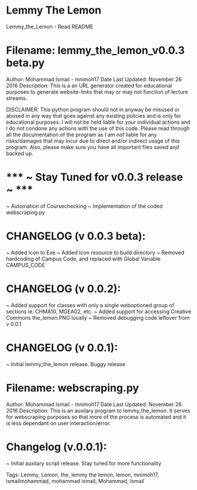 # Lemmy The Lemon
Lemmy_the_Lemon - Read README

# Filename: lemmy_the_lemon_v0.0.3 beta.py
Author: Mohammad Ismail - mnimoh17
Date Last Updated: November 26 2016
Description: This is a an URL generator created for educational purposes to
generate website-links that may or may not function of lecture streams.

DISCLAIMER: This python program should not in anyway be misused or abused
in any way that goes against any existing policies and is only for educational
purposes. I will not be held liable for your individual actions and I do
not condone any actions with the use of this code. Please read through all
the documentation of the program as I am not liable for any risks/damages
that may incur due to direct and/or indirect usage of this program.
Also, please make sure you have all important files saved and backed up.

# *** ~ Stay Tuned for v0.0.3 release ~ ***
~ Automation of Coursechecking
~ Implementation of the coded webscraping.py

# CHANGELOG (v 0.0.3 beta):
~ Added Icon to Exe
~ Added Icon resource to build directory
~ Removed hardcoding of Campus Code, and replaced with Global Variable
CAMPUS_CODE

# CHANGELOG (v 0.0.2):
~ Added support for classes with only a single weboptioned group of sections
ie. CHMA10, MGEA02, etc.
~ Added support for accessing Creative Commons the_lemon.PNG locally
~ Removed debugging code leftover from v 0.0.1

# CHANGELOG (v 0.0.1):
~ Initial lemmy_the_lemon release. Buggy release

# Filename: webscraping.py
Author: Mohammad Ismail - mnimoh17
Date Last Updated: November 26 2016
Description: This is an auxilary program to lemmy_the_lemon. It serves for
webscraping purposes so that more of the process is automated and it is
less dependant on user interaction/error.

# Changelog (v.0.0.1):
~ Initial auxilary script release. Stay tuned for more functionality

Tags: Lemmy, Lemon, the, lemmy the lemon, lemon, mnimoh17, ismailmohammad, mohammad ismail, Mohammad, Ismail
